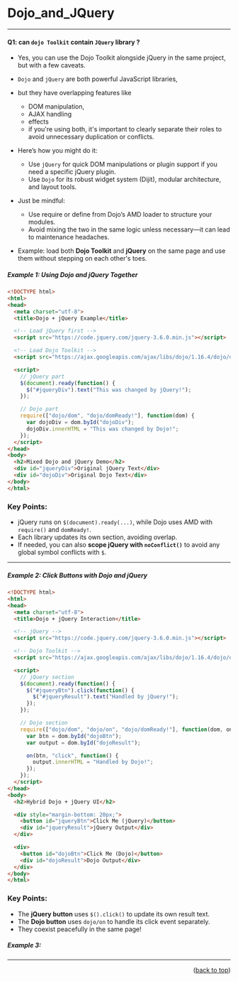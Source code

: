 <a name="topage"></a>
 
# Dojo_and_JQuery


----

#### Q1: can `dojo Toolkit` contain `JQuery` library ?

* Yes, you can use the Dojo Toolkit alongside jQuery in the same project, but with a few caveats.
* `Dojo` and `jQuery` are both powerful JavaScript libraries,
* but they have overlapping features like
   * DOM manipulation,
   * AJAX handling
   * effects
   * if you're using both, it's important to clearly separate their roles to avoid unnecessary duplication or conflicts.

* Here’s how you might do it:
   * Use `jQuery` for quick DOM manipulations or plugin support if you need a specific jQuery plugin.
   * Use `Dojo` for its robust widget system (Dijit), modular architecture, and layout tools.

* Just be mindful:
   * Use require or define from Dojo’s AMD loader to structure your modules.
   * Avoid mixing the two in the same logic unless necessary—it can lead to maintenance headaches.

* Example: load both **Dojo Toolkit** and **jQuery** on the same page and use them without stepping on each other's toes.


##### Example 1: Using Dojo and jQuery Together

```html
<!DOCTYPE html>
<html>
<head>
  <meta charset="utf-8">
  <title>Dojo + jQuery Example</title>

  <!-- Load jQuery first -->
  <script src="https://code.jquery.com/jquery-3.6.0.min.js"></script>

  <!-- Load Dojo Toolkit -->
  <script src="https://ajax.googleapis.com/ajax/libs/dojo/1.16.4/dojo/dojo.js"></script>

  <script>
    // jQuery part
    $(document).ready(function() {
      $("#jqueryDiv").text("This was changed by jQuery!");
    });

    // Dojo part
    require(["dojo/dom", "dojo/domReady!"], function(dom) {
      var dojoDiv = dom.byId("dojoDiv");
      dojoDiv.innerHTML = "This was changed by Dojo!";
    });
  </script>
</head>
<body>
  <h2>Mixed Dojo and jQuery Demo</h2>
  <div id="jqueryDiv">Original jQuery Text</div>
  <div id="dojoDiv">Original Dojo Text</div>
</body>
</html>
```

### Key Points:
- jQuery runs on `$(document).ready(...)`, while Dojo uses AMD with `require()` and `domReady!`.
- Each library updates its own section, avoiding overlap.
- If needed, you can also **scope jQuery with `noConflict()`** to avoid any global symbol conflicts with `$`.

----

##### Example 2: Click Buttons with Dojo and jQuery

```html
<!DOCTYPE html>
<html>
<head>
  <meta charset="utf-8">
  <title>Dojo + jQuery Interaction</title>

  <!-- jQuery -->
  <script src="https://code.jquery.com/jquery-3.6.0.min.js"></script>

  <!-- Dojo Toolkit -->
  <script src="https://ajax.googleapis.com/ajax/libs/dojo/1.16.4/dojo/dojo.js"></script>

  <script>
    // jQuery section
    $(document).ready(function() {
      $("#jqueryBtn").click(function() {
        $("#jqueryResult").text("Handled by jQuery!");
      });
    });

    // Dojo section
    require(["dojo/dom", "dojo/on", "dojo/domReady!"], function(dom, on) {
      var btn = dom.byId("dojoBtn");
      var output = dom.byId("dojoResult");

      on(btn, "click", function() {
        output.innerHTML = "Handled by Dojo!";
      });
    });
  </script>
</head>
<body>
  <h2>Hybrid Dojo + jQuery UI</h2>

  <div style="margin-bottom: 20px;">
    <button id="jqueryBtn">Click Me (jQuery)</button>
    <div id="jqueryResult">jQuery Output</div>
  </div>

  <div>
    <button id="dojoBtn">Click Me (Dojo)</button>
    <div id="dojoResult">Dojo Output</div>
  </div>
</body>
</html>
```

### Key Points:
- The **jQuery button** uses `$().click()` to update its own result text.
- The **Dojo button** uses `dojo/on` to handle its click event separately.
- They coexist peacefully in the same page!


##### Example 3: 


----


<p align="right">(<a href="#topage">back to top</a>)</p>
<br/>
<br/>
